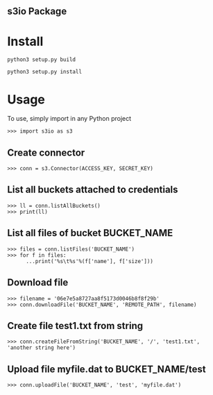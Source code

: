 s3io Package
--------

# Install 

```python3 setup.py build```

```python3 setup.py install```

# Usage 

To use, simply import in any Python project

    >>> import s3io as s3


## Create connector

    >>> conn = s3.Connector(ACCESS_KEY, SECRET_KEY)


## List all buckets attached to credentials

    >>> ll = conn.listAllBuckets()
    >>> print(ll)



## List all files of bucket BUCKET_NAME
    >>> files = conn.listFiles('BUCKET_NAME')
    >>> for f in files:
          ...print('%s\t%s'%(f['name'], f['size']))



## Download file
    >>> filename = '06e7e5a8727aa8f5173d0046b8f8f29b'
    >>> conn.downloadFile('BUCKET_NAME', 'REMOTE_PATH', filename)


## Create file test1.txt from string 
    >>> conn.createFileFromString('BUCKET_NAME', '/', 'test1.txt', 'another string here')

## Upload file myfile.dat to BUCKET_NAME/test
    >>> conn.uploadFile('BUCKET_NAME', 'test', 'myfile.dat')

